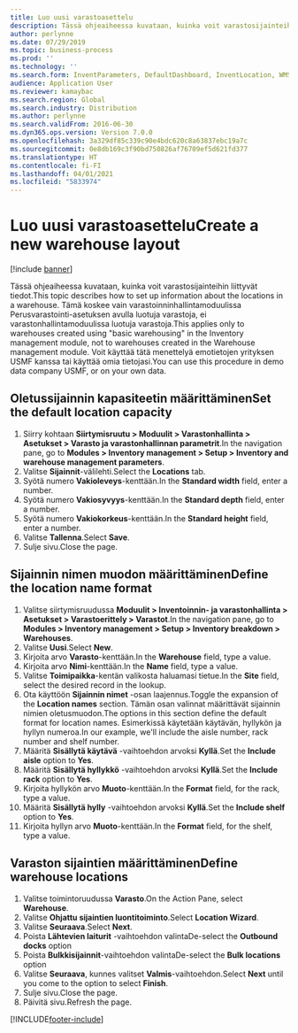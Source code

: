 ```yaml
---
title: Luo uusi varastoasettelu
description: Tässä ohjeaiheessa kuvataan, kuinka voit varastosijainteihin liittyvät tiedot.
author: perlynne
ms.date: 07/29/2019
ms.topic: business-process
ms.prod: ''
ms.technology: ''
ms.search.form: InventParameters, DefaultDashboard, InventLocation, WMSLocationWizard
audience: Application User
ms.reviewer: kamaybac
ms.search.region: Global
ms.search.industry: Distribution
ms.author: perlynne
ms.search.validFrom: 2016-06-30
ms.dyn365.ops.version: Version 7.0.0
ms.openlocfilehash: 3a329df85c339c90e4bdc620c8a63837ebc19a7c
ms.sourcegitcommit: 0e8db169c3f90bd750826af76709ef5d621fd377
ms.translationtype: HT
ms.contentlocale: fi-FI
ms.lasthandoff: 04/01/2021
ms.locfileid: "5833974"
---
```

# <a name="create-a-new-warehouse-layout"></a><span data-ttu-id="69c97-103">Luo uusi varastoasettelu</span><span class="sxs-lookup"><span data-stu-id="69c97-103">Create a new warehouse layout</span></span>

[!include [banner](../../includes/banner.md)]

<span data-ttu-id="69c97-104">Tässä ohjeaiheessa kuvataan, kuinka voit varastosijainteihin liittyvät tiedot.</span><span class="sxs-lookup"><span data-stu-id="69c97-104">This topic describes how to set up information about the locations in a warehouse.</span></span> <span data-ttu-id="69c97-105">Tämä koskee vain varastoinninhallintamoduulissa Perusvarastointi-asetuksen avulla luotuja varastoja, ei varastonhallintamoduulissa luotuja varastoja.</span><span class="sxs-lookup"><span data-stu-id="69c97-105">This applies only to warehouses created using "basic warehousing" in the Inventory management module, not to warehouses created in the Warehouse management module.</span></span> <span data-ttu-id="69c97-106">Voit käyttää tätä menettelyä emotietojen yrityksen USMF kanssa tai käyttää omia tietojasi.</span><span class="sxs-lookup"><span data-stu-id="69c97-106">You can use this procedure in demo data company USMF, or on your own data.</span></span>


## <a name="set-the-default-location-capacity"></a><span data-ttu-id="69c97-107">Oletussijainnin kapasiteetin määrittäminen</span><span class="sxs-lookup"><span data-stu-id="69c97-107">Set the default location capacity</span></span>
1. <span data-ttu-id="69c97-108">Siirry kohtaan **Siirtymisruutu > Moduulit > Varastonhallinta > Asetukset > Varasto ja varastonhallinnan parametrit**.</span><span class="sxs-lookup"><span data-stu-id="69c97-108">In the navigation pane, go to **Modules > Inventory management > Setup > Inventory and warehouse management parameters**.</span></span>
2. <span data-ttu-id="69c97-109">Valitse **Sijainnit**-välilehti.</span><span class="sxs-lookup"><span data-stu-id="69c97-109">Select the **Locations** tab.</span></span>
3. <span data-ttu-id="69c97-110">Syötä numero **Vakioleveys**-kenttään.</span><span class="sxs-lookup"><span data-stu-id="69c97-110">In the **Standard width** field, enter a number.</span></span>
4. <span data-ttu-id="69c97-111">Syötä numero **Vakiosyvyys**-kenttään.</span><span class="sxs-lookup"><span data-stu-id="69c97-111">In the **Standard depth** field, enter a number.</span></span>
5. <span data-ttu-id="69c97-112">Syötä numero **Vakiokorkeus**-kenttään.</span><span class="sxs-lookup"><span data-stu-id="69c97-112">In the **Standard height** field, enter a number.</span></span>
6. <span data-ttu-id="69c97-113">Valitse **Tallenna**.</span><span class="sxs-lookup"><span data-stu-id="69c97-113">Select **Save**.</span></span>
7. <span data-ttu-id="69c97-114">Sulje sivu.</span><span class="sxs-lookup"><span data-stu-id="69c97-114">Close the page.</span></span>

## <a name="define-the-location-name-format"></a><span data-ttu-id="69c97-115">Sijainnin nimen muodon määrittäminen</span><span class="sxs-lookup"><span data-stu-id="69c97-115">Define the location name format</span></span>
1. <span data-ttu-id="69c97-116">Valitse siirtymisruudussa **Moduulit > Inventoinnin- ja varastonhallinta > Asetukset > Varastoerittely > Varastot**.</span><span class="sxs-lookup"><span data-stu-id="69c97-116">In the navigation pane, go to **Modules > Inventory management > Setup > Inventory breakdown > Warehouses**.</span></span>
2. <span data-ttu-id="69c97-117">Valitse **Uusi**.</span><span class="sxs-lookup"><span data-stu-id="69c97-117">Select **New**.</span></span>
3. <span data-ttu-id="69c97-118">Kirjoita arvo **Varasto**-kenttään.</span><span class="sxs-lookup"><span data-stu-id="69c97-118">In the **Warehouse** field, type a value.</span></span>
4. <span data-ttu-id="69c97-119">Kirjoita arvo **Nimi**-kenttään.</span><span class="sxs-lookup"><span data-stu-id="69c97-119">In the **Name** field, type a value.</span></span>
5. <span data-ttu-id="69c97-120">Valitse **Toimipaikka**-kentän valikosta haluamasi tietue.</span><span class="sxs-lookup"><span data-stu-id="69c97-120">In the **Site** field, select the desired record in the lookup.</span></span>
6. <span data-ttu-id="69c97-121">Ota käyttöön **Sijainnin nimet** -osan laajennus.</span><span class="sxs-lookup"><span data-stu-id="69c97-121">Toggle the expansion of the **Location names** section.</span></span> <span data-ttu-id="69c97-122">Tämän osan valinnat määrittävät sijainnin nimien oletusmuodon.</span><span class="sxs-lookup"><span data-stu-id="69c97-122">The options in this section define the default format for location names.</span></span> <span data-ttu-id="69c97-123">Esimerkissä käytetään käytävän, hyllykön ja hyllyn numeroa.</span><span class="sxs-lookup"><span data-stu-id="69c97-123">In our example, we'll include the aisle number, rack number and shelf number.</span></span>  
7. <span data-ttu-id="69c97-124">Määritä **Sisällytä käytävä** -vaihtoehdon arvoksi **Kyllä**.</span><span class="sxs-lookup"><span data-stu-id="69c97-124">Set the **Include aisle** option to **Yes**.</span></span>
8. <span data-ttu-id="69c97-125">Määritä **Sisällytä hyllykkö** -vaihtoehdon arvoksi **Kyllä**.</span><span class="sxs-lookup"><span data-stu-id="69c97-125">Set the **Include rack** option to **Yes**.</span></span> 
9. <span data-ttu-id="69c97-126">Kirjoita hyllykön arvo **Muoto**-kenttään.</span><span class="sxs-lookup"><span data-stu-id="69c97-126">In the **Format** field, for the rack, type a value.</span></span>
10. <span data-ttu-id="69c97-127">Määritä **Sisällytä hylly** -vaihtoehdon arvoksi **Kyllä**.</span><span class="sxs-lookup"><span data-stu-id="69c97-127">Set the **Include shelf** option to **Yes**.</span></span>
11. <span data-ttu-id="69c97-128">Kirjoita hyllyn arvo **Muoto**-kenttään.</span><span class="sxs-lookup"><span data-stu-id="69c97-128">In the **Format** field, for the shelf, type a value.</span></span>

## <a name="define-warehouse-locations"></a><span data-ttu-id="69c97-129">Varaston sijaintien määrittäminen</span><span class="sxs-lookup"><span data-stu-id="69c97-129">Define warehouse locations</span></span>
1. <span data-ttu-id="69c97-130">Valitse toimintoruudussa **Varasto**.</span><span class="sxs-lookup"><span data-stu-id="69c97-130">On the Action Pane, select **Warehouse**.</span></span>
2. <span data-ttu-id="69c97-131">Valitse **Ohjattu sijaintien luontitoiminto**.</span><span class="sxs-lookup"><span data-stu-id="69c97-131">Select **Location Wizard**.</span></span>
3. <span data-ttu-id="69c97-132">Valitse **Seuraava**.</span><span class="sxs-lookup"><span data-stu-id="69c97-132">Select **Next**.</span></span>
4. <span data-ttu-id="69c97-133">Poista **Lähtevien laiturit** -vaihtoehdon valinta</span><span class="sxs-lookup"><span data-stu-id="69c97-133">De-select the **Outbound docks** option</span></span>
5. <span data-ttu-id="69c97-134">Poista **Bulkkisijainnit**-vaihtoehdon valinta</span><span class="sxs-lookup"><span data-stu-id="69c97-134">De-select the **Bulk locations** option</span></span>
6. <span data-ttu-id="69c97-135">Valitse **Seuraava**, kunnes valitset **Valmis**-vaihtoehdon.</span><span class="sxs-lookup"><span data-stu-id="69c97-135">Select **Next** until you come to the option to select **Finish**.</span></span>
7. <span data-ttu-id="69c97-136">Sulje sivu.</span><span class="sxs-lookup"><span data-stu-id="69c97-136">Close the page.</span></span>
8. <span data-ttu-id="69c97-137">Päivitä sivu.</span><span class="sxs-lookup"><span data-stu-id="69c97-137">Refresh the page.</span></span>



[!INCLUDE[footer-include](../../../includes/footer-banner.md)]